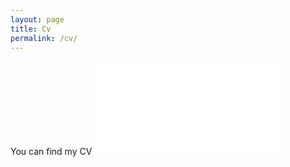 ```yaml
---
layout: page
title: Cv
permalink: /cv/
---
```

You can find my CV ![Here](/image/Federico_Brivio_CV.pdf)

